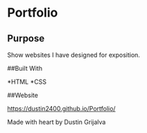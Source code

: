 # Portfolio

## Purpose
Show websites I have designed for exposition.

##Built With

*HTML
*CSS

##Website

https://dustin2400.github.io/Portfolio/

Made with heart by Dustin Grijalva
